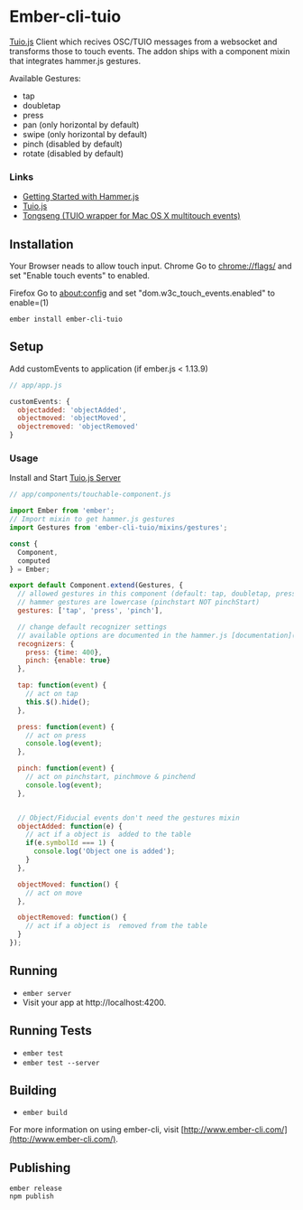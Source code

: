 # Ember-cli-tuio

[Tuio.js](http://fe9lix.github.io/Tuio.js/) Client which recives OSC/TUIO messages from a websocket and transforms those to touch events. The addon ships with a component mixin that integrates hammer.js gestures.

Available Gestures:
- tap
- doubletap
- press
- pan (only horizontal by default)
- swipe (only horizontal by default)
- pinch (disabled by default)
- rotate (disabled by default)


### Links

* [Getting Started with Hammer.js](http://hammerjs.github.io/getting-started/)
* [Tuio.js](http://fe9lix.github.io/Tuio.js/)
* [Tongseng (TUIO wrapper for Mac OS X multitouch events)](https://github.com/fajran/tongseng)


## Installation

Your Browser neads to allow touch input.
Chrome
Go to [chrome://flags/](chrome://flags) and set "Enable touch events" to enabled.

Firefox
Go to [about:config](about:config) and set "dom.w3c_touch_events.enabled" to enable=(1)


```
ember install ember-cli-tuio
```


## Setup

Add customEvents to application (if ember.js < 1.13.9)

```js
// app/app.js

customEvents: {
  objectadded: 'objectAdded',
  objectmoved: 'objectMoved',
  objectremoved: 'objectRemoved'
}
```

### Usage

Install and Start [Tuio.js Server](http://fe9lix.github.io/Tuio.js/)

```js
// app/components/touchable-component.js

import Ember from 'ember';
// Import mixin to get hammer.js gestures
import Gestures from 'ember-cli-tuio/mixins/gestures';

const {
  Component,
  computed
} = Ember;

export default Component.extend(Gestures, {
  // allowed gestures in this component (default: tap, doubletap, press, pan, swipe)
  // hammer gestures are lowercase (pinchstart NOT pinchStart)
  gestures: ['tap', 'press', 'pinch'],

  // change default recognizer settings
  // available options are documented in the hammer.js [documentation](http://hammerjs.github.io/recognizer-pan/)
  recognizers: {
    press: {time: 400},
    pinch: {enable: true}
  },

  tap: function(event) {
    // act on tap
    this.$().hide();
  },

  press: function(event) {
    // act on press
    console.log(event);
  },

  pinch: function(event) {
    // act on pinchstart, pinchmove & pinchend
    console.log(event);
  },


  // Object/Fiducial events don't need the gestures mixin
  objectAdded: function(e) {
    // act if a object is  added to the table
    if(e.symbolId === 1) {
      console.log('Object one is added');
    }
  },

  objectMoved: function() {
    // act on move
  },

  objectRemoved: function() {
    // act if a object is  removed from the table
  }
});
```


## Running

* `ember server`
* Visit your app at http://localhost:4200.

## Running Tests

* `ember test`
* `ember test --server`

## Building

* `ember build`

For more information on using ember-cli, visit [http://www.ember-cli.com/](http://www.ember-cli.com/).

## Publishing
```
ember release
npm publish
```